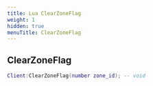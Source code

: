 ```yaml
---
title: Lua ClearZoneFlag
weight: 1
hidden: true
menuTitle: ClearZoneFlag
---
```

## ClearZoneFlag
```lua
Client:ClearZoneFlag(number zone_id); -- void
```